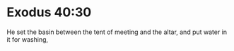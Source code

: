 # Exodus 40:30

He set the basin between the tent of meeting and the altar, and put water in it for washing,
